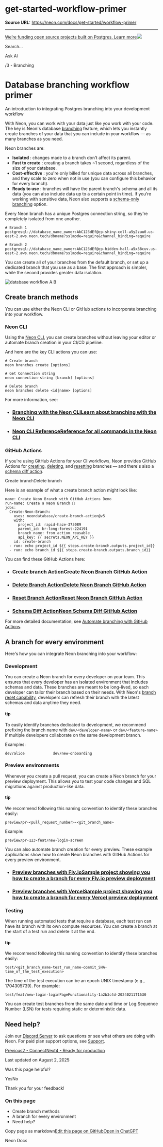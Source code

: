 # get-started-workflow-primer

**Source URL:** https://neon.com/docs/get-started/workflow-primer

---

[We’re funding open source projects built on Postgres. Learn more![](/_next/static/svgs/9ee958f8b2be7694e4ce9140c14df68e.svg)](https://neon.com/programs/open-source)

Search...

Ask AI

[](/docs)/3 - Branching

# Database branching workflow primer

An introduction to integrating Postgres branching into your development workflow

With Neon, you can work with your data just like you work with your code. The key is Neon's database [branching](/docs/guides/branching-intro) feature, which lets you instantly create branches of your data that you can include in your workflow — as many branches as you need.

Neon branches are:

  * **Isolated** : changes made to a branch don't affect its parent.
  * **Fast to create** : creating a branch takes ~1 second, regardless of the size of your database.
  * **Cost-effective** : you're only billed for unique data across all branches, and they scale to zero when not in use (you can configure this behavior for every branch).
  * **Ready to use** : branches will have the parent branch's schema and all its data (you can also include data up to a certain point in time). If you're working with sensitive data, Neon also supports a [schema-only branching](/docs/guides/branching-schema-only) option.



Every Neon branch has a unique Postgres connection string, so they're completely isolated from one another.
    
    
    # Branch 1
    postgresql://database_name_owner:AbC123dEf@ep-shiny-cell-a5y2zuu0.us-east-2.aws.neon.tech/dbname?sslmode=require&channel_binding=require
    
    # Branch 2
    postgresql://database_name_owner:AbC123dEf@ep-hidden-hall-a5x58cuv.us-east-2.aws.neon.tech/dbname?sslmode=require&channel_binding=require

You can create all of your branches from the default branch, or set up a dedicated branch that you use as a base. The first approach is simpler, while the second provides greater data isolation.

![database workflow A B](/_next/image?url=%2Fdocs%2Fget-started%2Fdatabase_workflow_AB.jpg&w=1920&q=75&dpl=dpl_BWMnjAnsz5e4vCV8rVKCfZ67QP1V)

## Create branch methods

You can use either the Neon CLI or GitHub actions to incorporate branching into your workflow.

### Neon CLI

Using the [Neon CLI](/docs/reference/neon-cli), you can create branches without leaving your editor or automate branch creation in your CI/CD pipeline.

And here are the key CLI actions you can use:
    
    
    # Create branch
    neon branches create [options]
    
    # Get Connection string
    neon connection-string [branch] [options]
    
    # Delete branch
    neon branches delete <id|name> [options]

For more information, see:

  * ### [Branching with the Neon CLILearn about branching with the Neon CLI](/docs/guides/branching-neon-cli)
  * ### [Neon CLI ReferenceReference for all commands in the Neon CLI](/docs/reference/neon-cli)



### GitHub Actions

If you're using GitHub Actions for your CI workflows, Neon provides GitHub Actions for [creating](/docs/guides/branching-github-actions#create-branch-action), [deleting](/docs/guides/branching-github-actions#delete-branch-action), and [resetting](/docs/guides/branching-github-actions#reset-from-parent-action) branches — and there's also a [schema diff action](/docs/guides/branching-github-actions#schema-diff-action).

Create branchDelete branch

Here is an example of what a create branch action might look like:
    
    
    name: Create Neon Branch with GitHub Actions Demo
    run-name: Create a Neon Branch 🚀
    jobs:
      Create-Neon-Branch:
        uses: neondatabase/create-branch-action@v5
        with:
          project_id: rapid-haze-373089
          parent_id: br-long-forest-224191
          branch_name: from_action_reusable
          api_key: {{ secrets.NEON_API_KEY }}
        id: create-branch
      - run: echo project_id ${{ steps.create-branch.outputs.project_id}}
      - run: echo branch_id ${{ steps.create-branch.outputs.branch_id}}

You can find these GitHub Actions here:

  * ### [Create branch ActionCreate Neon Branch GitHub Action](https://github.com/neondatabase/create-branch-action)
  * ### [Delete Branch ActionDelete Neon Branch GitHub Action](https://github.com/neondatabase/delete-branch-action)
  * ### [Reset Branch ActionReset Neon Branch GitHub Action](https://github.com/neondatabase/reset-branch-action)
  * ### [Schema Diff ActionNeon Schema Diff GitHub Action](https://github.com/neondatabase/schema-diff-action)



For more detailed documentation, see [Automate branching with GitHub Actions](/docs/guides/branching-github-actions).

## A branch for every environment

Here's how you can integrate Neon branching into your workflow:

### Development

You can create a Neon branch for every developer on your team. This ensures that every developer has an isolated environment that includes schemas and data. These branches are meant to be long-lived, so each developer can tailor their branch based on their needs. With Neon's [branch reset capability](/docs/manage/branches#reset-a-branch-from-parent), developers can refresh their branch with the latest schemas and data anytime they need.

#### tip

To easily identify branches dedicated to development, we recommend prefixing the branch name with `dev/<developer-name>` or `dev/<feature-name>` if multiple developers collaborate on the same development branch.

Examples:
    
    
    dev/alice             dev/new-onboarding

### Preview environments

Whenever you create a pull request, you can create a Neon branch for your preview deployment. This allows you to test your code changes and SQL migrations against production-like data.

#### tip

We recommend following this naming convention to identify these branches easily:
    
    
    preview/pr-<pull_request_number>-<git_branch_name>

Example:
    
    
    preview/pr-123-feat/new-login-screen

You can also automate branch creation for every preview. These example applications show how to create Neon branches with GitHub Actions for every preview environment.

  * ### [Preview branches with Fly.ioSample project showing you how to create a branch for every Fly.io preview deployment](https://github.com/neondatabase/preview-branches-with-fly)
  * ### [Preview branches with VercelSample project showing you how to create a branch for every Vercel preview deployment](https://github.com/neondatabase/preview-branches-with-vercel)



### Testing

When running automated tests that require a database, each test run can have its branch with its own compute resources. You can create a branch at the start of a test run and delete it at the end.

#### tip

We recommend following this naming convention to identify these branches easily:
    
    
    test/<git_branch_name-test_run_name-commit_SHA-time_of_the_test_execution>

The time of the test execution can be an epoch UNIX timestamp (e.g., 1704305739). For example:
    
    
    test/feat/new-login-loginPageFunctionality-1a2b3c4d-20240211T1530

You can create test branches from the same date and time or Log Sequence Number (LSN) for tests requiring static or deterministic data.

## Need help?

Join our [Discord Server](https://discord.gg/92vNTzKDGp) to ask questions or see what others are doing with Neon. For paid plan support options, see [Support](/docs/introduction/support).

[Previous2 - Connect](/docs/get-started/connect-neon)[Next4 - Ready for production](/docs/get-started/production-checklist)

Last updated on August 2, 2025

Was this page helpful?

YesNo

Thank you for your feedback!

### On this page

  * Create branch methods
  * A branch for every environment
  * Need help?



Copy page as markdown[Edit this page on GitHub](https://github.com/neondatabase/website/tree/main/content/docs/get-started/workflow-primer.md)[Open in ChatGPT](https://chatgpt.com/?hints=search&q=Read+https://raw.githubusercontent.com/neondatabase/website/refs/heads/main/content/docs/get-started/workflow-primer.md)

Neon Docs